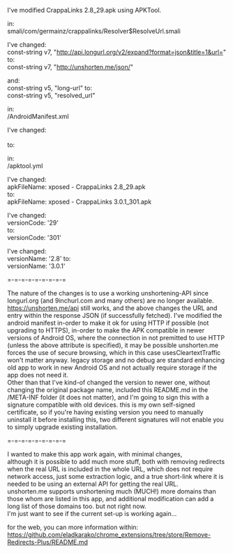 I've modified CrappaLinks 2.8_29.apk using APKTool.  

in:  
smali/com/germainz/crappalinks/Resolver$ResolveUrl.smali  

I've changed:  
    const-string v7, "http://api.longurl.org/v2/expand?format=json&title=1&url="
to:  
    const-string v7, "http://unshorten.me/json/"
  

and:  
    const-string v5, "long-url"
to:  
    const-string v5, "resolved_url"

in:  
/AndroidManifest.xml  

I've changed:  
    <application android:icon="@drawable/ic_launcher" android:label="@string/app_name">  
to:  
    <application android:icon="@drawable/ic_launcher" android:label="@string/app_name" android:usesCleartextTraffic="true" android:requestLegacyExternalStorage="true" android:debuggable="false">  
    
in:  
/apktool.yml  

I've changed:  
    apkFileName: xposed - CrappaLinks 2.8_29.apk  
to:  
    apkFileName: xposed - CrappaLinks 3.0.1_301.apk  

I've changed:  
    versionCode: '29'  
to:  
    versionCode: '301'  

I've changed:  
    versionName: '2.8'
to:  
    versionName: '3.0.1'  

=-=-=-=-=-=-=-=-=  

The nature of the changes is to use a working unshortening-API since longurl.org (and 9inchurl.com and many others) are no longer available. https://unshorten.me/api still works, and the above changes the URL and entry within the response JSON (if successfully fetched). I've modified the android manifest in-order to make it ok for using HTTP if possible (not upgrading to HTTPS), in-order to make the APK compatible in newer versions of Android OS, where the connection in not premitted to use HTTP (unless the above attribute is specified), it may be possible unshorten.me forces the use of secure browsing, which in this case usesCleartextTraffic won't matter anyway. legacy storage and no debug are standard enhancing old app to work in new Android OS and not actually require storage if the app does not need it.  
Other than that I've kind-of changed the version to newer one, without changing the original package name, included this README.md in the /META-INF folder (it does not matter), and I'm going to sign this with a signature compatible with old devices. this is my own self-signed certificate, so if you're having existing version you need to manually uninstall it before installing this, two different signatures will not enable you to simply upgrade existing installation. 

=-=-=-=-=-=-=-=-=  

I wanted to make this app work again, with minimal changes,  
although it is possible to add much more stuff, both with removing redirects when the real URL is included in the whole URL, which does not require network access, just some extraction logic, and a true short-link where it is needed to be using an external API for getting the real URL.  
unshorten.me supports unshortening much (MUCH!) more domains than those whom are listed in this app, and additional modification can add a long list of those domains too. but not right now.  
I'm just want to see if the current set-up is working again...  

for the web, you can more information within: https://github.com/eladkarako/chrome_extensions/tree/store/Remove-Redirects-Plus/README.md  
